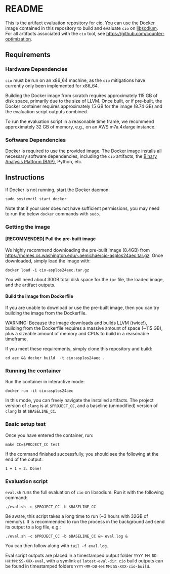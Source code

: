 # README

This is the artifact evaluation repository for [cio](https://github.com/counter-optimization/cio).
You can use the Docker image contained in this repository to build and evaluate `cio` on
[libsodium](https://libsodium.org/).
For all artifacts associated with the `cio` tool, see https://github.com/counter-optimization.

## Requirements

### Hardware Dependencies

`cio` must be run on an x86_64 machine, as the `cio` mitigations have currently only been
implemented for x86_64.

Building the Docker image from scratch requires approximately 115 GB of disk space, primarily due
to the size of LLVM. Once built, or if pre-built, the Docker container requires approximately
15 GB for the image (8.74 GB) and the evaluation script outputs combined.

To run the evaluation script in a reasonable time frame, we recommend approximately 32 GB of memory, e.g., on an AWS m7a.4xlarge instance.

### Software Dependencies

[Docker](https://www.docker.com/) is required to use the provided image.
The Docker image installs all necessary software dependencies, including the `cio` artifacts,
the [Binary Analysis Platform (BAP)](https://github.com/BinaryAnalysisPlatform/bap), Python, etc.

## Instructions

If Docker is not running, start the Docker daemon:

```
sudo systemctl start docker
```

Note that if your user does not have sufficient permissions, you may need to run the below `docker`
commands with `sudo`.

### Getting the image

#### [RECOMMENDED] Pull the pre-built image

We highly recommend downloading the pre-built image (8.4GB) from
https://homes.cs.washington.edu/~aemichae/cio-asplos24aec.tar.gz.
Once downloaded, simply load the image with:

```
docker load -i cio-asplos24aec.tar.gz
```

You will need about 30GB total disk space for the `tar` file, the loaded image, and the artifact
outputs.

#### Build the image from Dockerfile

If you are unable to download or use the pre-built image, then you can try building the image from
the Dockerfile.

WARNING: Because the image downloads and builds LLVM (twice!), building from the Dockerfile
requires a massive amount of space (~115 GB), plus a sizeable amount of memory and CPUs to build in
a reasonable timeframe.

If you meet these requirements, simply clone this repository and build:

```
cd aec && docker build  -t cio:asplos24aec .
```

### Running the container

Run the container in interactive mode:

```
docker run -it cio:asplos24aec
```

In this mode, you can freely navigate the installed artifacts.
The project version of `clang` is at `$PROJECT_CC`, and a baseline (unmodified) version
of `clang` is at `$BASELINE_CC`.

### Basic setup test

Once you have entered the container, run:

```
make CC=$PROJECT_CC test
```

If the command finished successfully, you should see the following at the end of the output:

```
1 + 1 = 2. Done!
```

### Evaluation script

`eval.sh` runs the full evaluation of `cio` on libsodium.
Run it with the following command:

```
./eval.sh -c $PROJECT_CC -b $BASELINE_CC
```

Be aware, this script takes a long time to run (~3 hours with 32GB of memory).
It is recommended to run the process in the background and send its output to a log file, e.g.:

```
./eval.sh -c $PROJECT_CC -b $BASELINE_CC &> eval.log &
```

You can then follow along with `tail -f eval.log`.

Eval script outputs are placed in a timestamped
output folder `YYYY-MM-DD-HH:MM:SS-XXX-eval`, with a symlink at `latest-eval-dir`.
`cio` build outputs can be found in timestamped folders `YYYY-MM-DD-HH:MM:SS-XXX-cio-build`.
